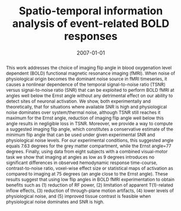 ---
title: "Spatio-temporal information analysis of event-related BOLD responses"
date: 2007-01-01
authors_string: Fuhrmann Alpert, F. Sun, D. Handwerker, M. D'Esposito, R. Knight
authors:
   - Fuhrmann Alpert
   - F. Sun
   - D. Handwerker
   - M. D'Esposito
   - R. Knight
author_ids:
   - daniel_handwerker
   - david_knight
journal: 'NeuroImage'
volume: 34
issue: 
pages: 1545-1561
book_title: ''
publisher: ''
abstract: "<p>This work addresses the choice of imaging flip angle in blood oxygenation level dependent (BOLD) functional magnetic resonance imaging (fMRI). When noise of physiological origin becomes the dominant noise source in fMRI timeseries, it causes a nonlinear dependence of the temporal signal-to-noise ratio (TSNR) versus signal-to-noise ratio (SNR) that can be exploited to perform BOLD fMRI at angles well below the Ernst angle without any detrimental effect on our ability to detect sites of neuronal activation. We show, both experimentally and theoretically, that for situations where available SNR is high and physiological noise dominates over system/thermal noise, although TSNR still reaches it maximum for the Ernst angle, reduction of imaging flip angle well below this angle results in negligible loss in TSNR. Moreover, we provide a way to compute a suggested imaging flip angle, which constitutes a conservative estimate of the minimum flip angle that can be used under given experimental SNR and physiological noise levels. For our experimental conditions, this suggested angle equals 7.63 degrees for the grey matter compartment, while the Ernst angle=77 degrees. Finally, using data from eight subjects with a combined visual-motor task we show that imaging at angles as low as 9 degrees introduces no significant differences in observed hemodynamic response time-course, contrast-to-noise ratio, voxel-wise effect size or statistical maps of activation as compared to imaging at 75 degrees (an angle close to the Ernst angle). These results suggest that using low flip angles in BOLD fMRI experimentation to obtain benefits such as (1) reduction of RF power, (2) limitation of apparent T(1)-related inflow effects, (3) reduction of through-plane motion artifacts, (4) lower levels of physiological noise, and (5) improved tissue contrast is feasible when physiological noise dominates and SNR is high.</p>"
project_id: 
paper_url: 
doi: 10.1016/j.neuroimage.2006.10.020
data_loc: ''
code_loc: ''
file: '/assets/publications//assets/publications/'
file_name: '/assets/publications/'
type: journal_article
pub_str: ' (2007) NeuroImage 34: 1545-1561'
layout: publication 
---